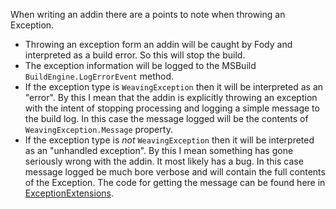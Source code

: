 When writing an addin there are a points to note when throwing an Exception.

 * Throwing an exception form an addin will be caught by Fody and interpreted as a build error. So this will stop the build.
 * The exception information will be logged to the MSBuild `BuildEngine.LogErrorEvent` method.
 * If the exception type is `WeavingException` then it will be interpreted as an "error". By this I mean that the addin is explicitly throwing an exception with the intent of stopping processing and logging a simple message to the build log. In this case the message logged will be the contents of `WeavingException.Message` property.
 * If the exception type is *not* `WeavingException` then it will be interpreted as an "unhandled exception". By this I mean something has gone seriously wrong with the addin. It most likely has a bug. In this case message logged be much bore verbose and will contain the full contents of the Exception. The code for getting the message can be found here in [ExceptionExtensions](https://github.com/SimonCropp/Fody/blob/master/FodyCommon/ExceptionExtensions.cs). 